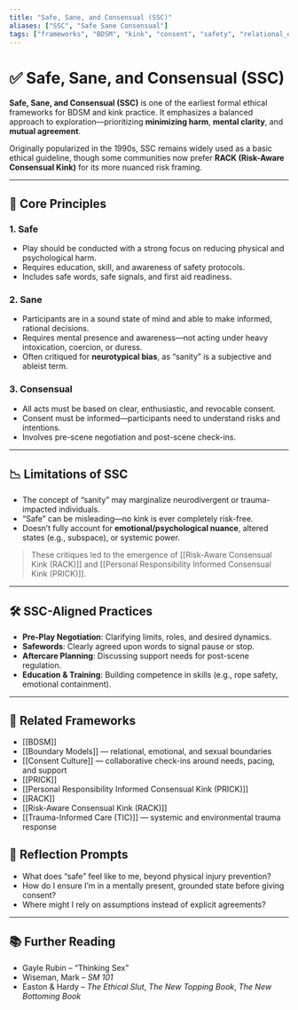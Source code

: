 ```yaml
---
title: "Safe, Sane, and Consensual (SSC)"
aliases: ["SSC", "Safe Sane Consensual"]
tags: ["frameworks", "BDSM", "kink", "consent", "safety", "relational_ethics"]
---
```


<!-- @format -->

# ✅ Safe, Sane, and Consensual (SSC)

**Safe, Sane, and Consensual (SSC)** is one of the earliest formal ethical frameworks for BDSM and kink practice. It emphasizes a balanced approach to exploration—prioritizing **minimizing harm**, **mental clarity**, and **mutual agreement**.

Originally popularized in the 1990s, SSC remains widely used as a basic ethical guideline, though some communities now prefer **RACK (Risk-Aware Consensual Kink)** for its more nuanced risk framing.

---

## 🔑 Core Principles

### 1. **Safe**

- Play should be conducted with a strong focus on reducing physical and psychological harm.
- Requires education, skill, and awareness of safety protocols.
- Includes safe words, safe signals, and first aid readiness.

### 2. **Sane**

- Participants are in a sound state of mind and able to make informed, rational decisions.
- Requires mental presence and awareness—not acting under heavy intoxication, coercion, or duress.
- Often critiqued for **neurotypical bias**, as “sanity” is a subjective and ableist term.

### 3. **Consensual**

- All acts must be based on clear, enthusiastic, and revocable consent.
- Consent must be informed—participants need to understand risks and intentions.
- Involves pre-scene negotiation and post-scene check-ins.

---

## 📉 Limitations of SSC

- The concept of “sanity” may marginalize neurodivergent or trauma-impacted individuals.
- “Safe” can be misleading—no kink is ever completely risk-free.
- Doesn’t fully account for **emotional/psychological nuance**, altered states (e.g., subspace), or systemic power.

> These critiques led to the emergence of [[Risk-Aware Consensual Kink (RACK)]] and [[Personal Responsibility Informed Consensual Kink (PRICK)]].

---

## 🛠 SSC-Aligned Practices

- **Pre-Play Negotiation**: Clarifying limits, roles, and desired dynamics.
- **Safewords**: Clearly agreed upon words to signal pause or stop.
- **Aftercare Planning**: Discussing support needs for post-scene regulation.
- **Education & Training**: Building competence in skills (e.g., rope safety, emotional containment).

---

## 🔗 Related Frameworks

- [[BDSM]]
- [[Boundary Models]] — relational, emotional, and sexual boundaries
- [[Consent Culture]] — collaborative check-ins around needs, pacing, and support
- [[PRICK]]
- [[Personal Responsibility Informed Consensual Kink (PRICK)]]
- [[RACK]]
- [[Risk-Aware Consensual Kink (RACK)]]
- [[Trauma-Informed Care (TIC)]] — systemic and environmental trauma response

## 💬 Reflection Prompts

- What does “safe” feel like to me, beyond physical injury prevention?
- How do I ensure I’m in a mentally present, grounded state before giving consent?
- Where might I rely on assumptions instead of explicit agreements?

---

## 📚 Further Reading

- Gayle Rubin – “Thinking Sex”
- Wiseman, Mark – _SM 101_
- Easton & Hardy – _The Ethical Slut_, _The New Topping Book_, _The New Bottoming Book_
